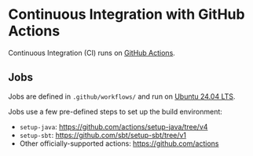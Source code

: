 # Continuous Integration with GitHub Actions

Continuous Integration (CI) runs on [GitHub Actions](../doc/tools.md#github-actions).

## Jobs

Jobs are defined in  `.github/workflows/` and run on [Ubuntu 24.04
LTS](https://github.com/actions/runner-images/blob/main/images/ubuntu/Ubuntu2404-Readme.md).

Jobs use a few pre-defined steps to set up the build environment:

- `setup-java`: <https://github.com/actions/setup-java/tree/v4>
- `setup-sbt`: <https://github.com/sbt/setup-sbt/tree/v1>
- Other officially-supported actions: <https://github.com/actions>
